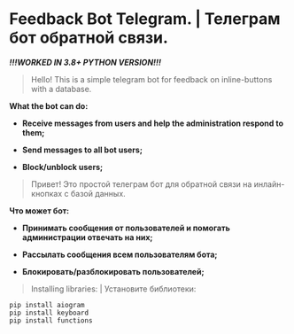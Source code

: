 # Feedback Bot Telegram. | Телеграм бот обратной связи.
***!!!WORKED IN 3.8+ PYTHON VERSION!!!***
>Hello! This is a simple telegram bot for feedback on inline-buttons with a database.

**What the bot can do:**
- **Receive messages from users and help the administration respond to them;**

- **Send messages to all bot users;**

- **Block/unblock users;**


>Привет! Это простой телеграм бот для обратной связи на инлайн-кнопках с базой данных. 

**Что может бот:**
- **Принимать сообщения от пользователей и помогать администрации отвечать на них;**

- **Рассылать сообщения всем пользователям бота;**

- **Блокировать/разблокировать пользователей;**

>Installing libraries: | Установите библиотеки: 
    
    pip install aiogram
    pip install keyboard
    pip install functions
